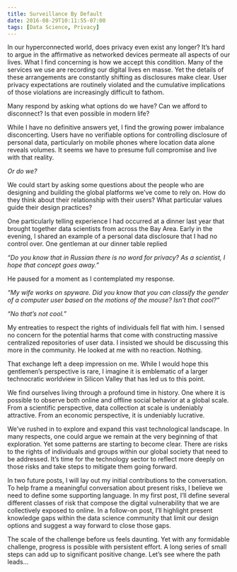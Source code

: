 ```yaml
---
title: Surveillance By Default
date: 2016-08-29T10:11:55-07:00
tags: [Data Science, Privacy]
---
```


In our hyperconnected world, does privacy even exist any longer? It’s hard to argue in the affirmative as networked devices permeate all aspects of our lives. What I find concerning is how we accept this condition. Many of the services we use are recording our digital lives en masse. Yet the details of these arrangements are constantly shifting as disclosures make clear. User privacy expectations are routinely violated and the cumulative implications of those violations are increasingly difficult to fathom.

Many respond by asking what options do we have? Can we afford to disconnect? Is that even possible in modern life?

While I have no definitive answers yet, I find the growing power imbalance disconcerting. Users have no verifiable options for controlling disclosure of personal data, particularly on mobile phones where location data alone reveals volumes. It seems we have to presume full compromise and live with that reality.

_Or do we?_

We could start by asking some questions about the people who are designing and building the global platforms we’ve come to rely on. How do they think about their relationship with their users? What particular values guide their design practices?

One particularly telling experience I had occurred at a dinner last year that brought together data scientists from across the Bay Area. Early in the evening, I shared an example of a personal data disclosure that I had no control over. One gentleman at our dinner table replied

_“Do you know that in Russian there is no word for privacy? As a scientist, I hope that concept goes away.”_

He paused for a moment as I contemplated my response.

_“My wife works on spyware. Did you know that you can classify the gender of a computer user based on the motions of the mouse? Isn’t that cool?”_

_“No that’s not cool.”_

My entreaties to respect the rights of individuals fell flat with him. I sensed no concern for the potential harms that come with constructing massive centralized repositories of user data. I insisted we should be discussing this more in the community. He looked at me with no reaction. Nothing.

That exchange left a deep impression on me. While I would hope this gentlemen’s perspective is rare, I imagine it is emblematic of a larger technocratic worldview in Silicon Valley that has led us to this point.

We find ourselves living through a profound time in history. One where it is possible to observe both online and offline social behavior at a global scale. From a scientific perspective, data collection at scale is undeniably attractive. From an economic perspective, it is undeniably lucrative.

We’ve rushed in to explore and expand this vast technological landscape. In many respects, one could argue we remain at the very beginning of that exploration. Yet some patterns are starting to become clear. There are risks to the rights of individuals and groups within our global society that need to be addressed. It’s time for the technology sector to reflect more deeply on those risks and take steps to mitigate them going forward.

In two future posts, I will lay out my initial contributions to the conversation. To help frame a meaningful conversation about present risks, I believe we need to define some supporting language. In my first post, I’ll define several different classes of risk that compose the digital vulnerability that we are collectively exposed to online. In a follow-on post, I’ll highlight present knowledge gaps within the data science community that limit our design options and suggest a way forward to close those gaps.

The scale of the challenge before us feels daunting. Yet with any formidable challenge, progress is possible with persistent effort. A long series of small steps can add up to significant positive change. Let’s see where the path leads…